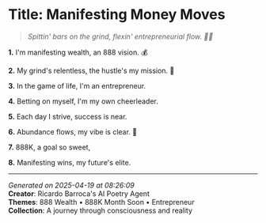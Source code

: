 # Title: Manifesting Money Moves

> *Spittin' bars on the grind, flexin' entrepreneurial flow. 💼🔥*

**1.** I'm manifesting wealth, an 888 vision. 💰


**2.** My grind's relentless, the hustle's my mission. 💼


**3.** In the game of life, I'm an entrepreneur.


**4.** Betting on myself, I'm my own cheerleader.


**5.** Each day I strive, success is near.


**6.** Abundance flows, my vibe is clear. 🎯


**7.** 888K, a goal so sweet,


**8.** Manifesting wins, my future's elite.



---

*Generated on 2025-04-19 at 08:26:09*  
**Creator**: Ricardo Barroca's AI Poetry Agent  
**Themes**: 888 Wealth • 888K Month Soon • Entrepreneur  
**Collection**: A journey through consciousness and reality